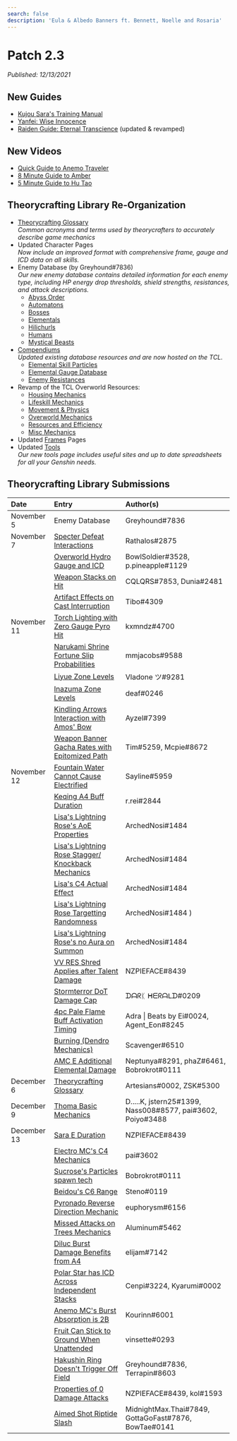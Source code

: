 ```yaml
---
search: false
description: 'Eula & Albedo Banners ft. Bennett, Noelle and Rosaria'
---
```


# Patch 2.3
*Published: 12/13/2021*

## New Guides
* [Kujou Sara's Training Manual](https://keqingmains.com/sara/)
* [Yanfei: Wise Innocence](https://keqingmains.com/yanfei/)
* [Raiden Guide: Eternal Transcience](https://keqingmains.com/raiden/) (updated & revamped)

## New Videos
* [Quick Guide to Anemo Traveler](https://www.youtube.com/watch?v=H4Y6y7JJsvM&t=20s)
* [8 Minute Guide to Amber](https://www.youtube.com/watch?v=QW40leHPgJ8)
* [5 Minute Guide to Hu Tao](https://www.youtube.com/watch?v=l6YJTXkgXdM)

## Theorycrafting Library Re-Organization

* [Theorycrafting Glossary](../theorycrafting.md)  
*Common acronyms and terms used by theorycrafters to accurately describe game mechanics*
* Updated Character Pages  
*Now include an improved format with comprehensive frame, gauge and ICD data on all skills.*
* Enemy Database (by Greyhound\#7836)  
*Our new enemy database contains detailed information for each enemy type, including HP energy drop thresholds, shield strengths, resistances, and attack descriptions.*
  * [Abyss Order](../enemy-data/abyss-order)
  * [Automatons](../enemy-data/automatons)
  * [Bosses](../enemy-data/bosses)
  * [Elementals](../enemy-data/elementals)
  * [Hilichurls](../enemy-data/hilichurls)
  * [Humans](../enemy-data/humans)
  * [Mystical Beasts](../enemy-data/mystical-beasts)
* [Compendiums](../resources/compendiums)  
*Updated existing database resources and are now hosted on the TCL.*
  * [Elemental Skill Particles](../resources/compendiums/elemental-skill-particles.md)
  * [Elemental Gauge Database](../resources/compendiums/elemental-gauges.md)
  * [Enemy Resistances](../resources/compendiums/enemy-resistances.md)
* Revamp of the TCL Overworld Resources:
  * [Housing Mechanics](../general-mechanics/housing.md)
  * [Lifeskill Mechanics](../general-mechanics/lifeskills.md)
  * [Movement & Physics](../general-mechanics/movement-and-physics.md)
  * [Overworld Mechanics](../general-mechanics/overworld.md)
  * [Resources and Efficiency](../general-mechanics/resources-and-efficiency.md)
  * [Misc Mechanics](../general-mechanics/miscellaneous-entries.md)
* Updated [Frames](../combat-mechanics/frames.md) Pages
* Updated [Tools](../resources/tools.md)  
*Our new tools page includes useful sites and up to date spreadsheets for all your Genshin needs.*



## Theorycrafting Library Submissions

| Date | Entry | Author\(s\) |
| :--- | :--- | :--- |
| November 5 | Enemy Database | Greyhound\#7836 |
| November 7 | [Specter Defeat Interactions](../evidence/combat-mechanics/enemy-mechanics/enemy-interactions.md#specter-defeat-interaction) | Rathalos#2875 
| | [Overworld Hydro Gauge and ICD](../evidence/general-mechanics/overworld.md#overworld-hydro-gauge-and-icd) | BowlSoldier\#3528, p.pineapple\#1129 |
| | [Weapon Stacks on Hit](../evidence/equipment/weapons.md#weapon-stacks-on-hit) | CQLQRS\#7853, Dunia\#2481 |
| | [Artifact Effects on Cast Interruption](../evidence/equipment/artifacts.md#artifact-effects-on-cast-interruption) | Tibo\#4309 |
| November 11 | [Torch Lighting with Zero Gauge Pyro Hit](../evidence/general-mechanics/overworld.md#torch-lighting-with-zero-gauge-pyro-hits) | kxmndz\#4700 |
| | [Narukami Shrine Fortune Slip Probabilities](../evidence/general-mechanics/miscellaneous-entries.md#narukami-shrine-fortune-slip-probabilities) | mmjacobs\#9588 |
| | [Liyue Zone Levels](../evidence/general-mechanics/overworld.md#liyue) | Vladone ツ\#9281 |
| | [Inazuma Zone Levels](../evidence/general-mechanics/overworld.md#inazuma) | deaf\#0246 |
| | [Kindling Arrows Interaction with Amos' Bow](../evidence/characters/yoimiya.md#kindling-arrows-interaction-with-amos-bow) | Ayzel\#7399 |
| | [Weapon Banner Gacha Rates with Epitomized Path](../evidence/general-mechanics/gacha.md#weapon-banner-gacha-rates-with-epitomized-path) | Tim\#5259, Mcpie\#8672 |
| November 12 | [Fountain Water Cannot Cause Electrified](../evidence/general-mechanics/overworld.md#fountain-water-cannot-cause-electrified) | Sayline\#5959 |
| | [Keqing A4 Buff Duration](../evidence/characters/electro/keqing.md#a4-crit-rate-and-er-buff-duration) | r.rei\#2844 |
| | [Lisa's Lightning Rose's AoE Properties](../evidence/characters/electro/lisa.md#lightning-rose-has-limited-quadratic-properties-and-impact-aoe) | ArchedNosi\#1484 |
| | [Lisa's Lightning Rose Stagger/<br />Knockback Mechanics](../evidence/characters/electro/lisa.md#lisas-lightning-rose-stagger-knockback-mechanics) | ArchedNosi\#1484 |
| | [Lisa's C4 Actual Effect](../evidence/characters/electro/lisa.md#c4-description-and-actual-effects-are-miscommunicated) | ArchedNosi\#1484 |
| | [Lisa's Lightning Rose Targetting Randomness](../evidence/characters/electro/lisa.md#lisas-lightning-rose-is-random-when-targeting-entities-+-total-count) | ArchedNosi\#1484 )
| | [Lisa's Lightning Rose's no Aura on Summon](../evidence/characters/electro/lisa.md#lightning-roses-initial-summon-damage-does-not-apply-electro-aura) | ArchedNosi\#1484 |
| | [VV RES Shred Applies after Talent Damage](../evidence/equipment/artifacts.md#vv-res-shred-applies-after-talent-damage) | NZPIEFACE\#8439 |
| | [Stormterror DoT Damage Cap](../evidence/combat-mechanics/enemy-mechanics/enemy-interactions.md#stormterror-dot-damage-cap) | ᗪᗩᖇᛕ ᕼᗴᖇᗩᒪᗪ\#0209 |
| | [4pc Pale Flame Buff Activation Timing](../evidence/equipment/artifacts.md#4pc-pale-flame-buff-activation-timing) | Adra \| Beats by Ei\#0024, Agent_Eon\#8245 |
| | [Burning \(Dendro Mechanics\)](../evidence/combat-mechanics/elemental-effects/transformative-reactions.md#burning) | Scavenger\#6510 |
| | [AMC E Additional Elemental Damage](../evidence/characters/anemo/traveler-anemo.md#amc-e-additional-elemental-damage) | Neptunya\#8291, phaZ\#6461, Bobrokrot\#0111 |
| December 6 | [Theorycrafting Glossary](../theorycrafting.md) | Artesians\#0002, ZSK\#5300 |
| December 9 | [Thoma Basic Mechanics](../evidence/characters/pyro/thoma.md#basic-thoma-mechanics) | D.....K, jstern25\#1399, Nass008\#8577, pai\#3602, Poiyo\#3488
| December 13 | [Sara E Duration](../evidence/characters/electro/sara.md#skill-mechanics-1) | NZPIEFACE\#8439 |
| | [Electro MC's C4 Mechanics](../evidence/characters/electro/traveler-electro.md#c4-fickle-cloudstrike) | pai\#3602 |
| | [Sucrose's Particles spawn tech](../evidence/characters/anemo/sucrose.md#sucroses-particles-spawn-on-the-direction-shes-facing) | Bobrokrot\#0111 |
| | [Beidou's C6 Range](../evidence/characters/electro/beidou.md#beidous-c6-range-is-extremely-short) | Steno\#0119 |
| | [Pyronado Reverse Direction Mechanic](../evidence/characters/pyro/xiangling.md#pyronado-reverse-direction-mechanic) | euphorysm\#6156 |
| | [Missed Attacks on Trees Mechanics](../evidence/general-mechanics/resources-and-efficiency.md#missed-attacks-still-mark-trees-for-unholy-harvesting) | Aluminum\#5462 |
| | [Diluc Burst Damage Benefits from A4](../evidence/characters/pyro/diluc.md#diluc-burst-damage-benefits-from-a4) | elijam\#7142 |
| | [Polar Star has ICD Across Independent Stacks](../evidence/equipment/weapons.md#polar-star-has-icd-across-independent-stacks) | Cenpi\#3224, Kyarumi\#0002 |
| | [Anemo MC's Burst Absorption is 2B](../evidence/characters/anemo/traveler-anemo.md#anemo-mcs-burst-absorption-is-2b) | Kourinn\#6001 |
| | [Fruit Can Stick to Ground When Unattended](../evidence/general-mechanics/miscellaneous-entries.md#fruit-can-stick-to-ground-when-left-unattended) | vinsette\#0293 |
| | [Hakushin Ring Doesn't Trigger Off Field](../evidence/equipment/weapons.md#hakushin-ring-doesnt-trigger-off-field) | Greyhound\#7836, Terrapin\#8603 | 
| | [Properties of 0 Damage Attacks](../evidence/combat-mechanics/damage/other/zero-damage-attacks.md#properties-of-0-damage-attacks) | NZPIEFACE\#8439, kol\#1593 |
| | [Aimed Shot Riptide Slash](../evidence/characters/hydro/tartaglia.md#aimed-shot-riptide-slash) | MidnightMax.Thai\#7849, GottaGoFast\#7876, BowTae\#0141 | 